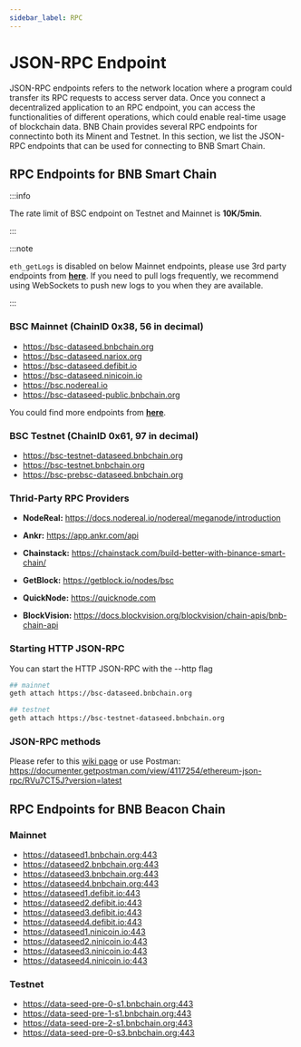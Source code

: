 ```yaml
---
sidebar_label: RPC
---
```


# JSON-RPC Endpoint

JSON-RPC endpoints refers to the network location where a program could transfer its RPC requests to access server data. Once you connect a decentralized application to an RPC endpoint, you can access the functionalities of different operations, which could enable real-time usage of blockchain data. BNB Chain provides several RPC endpoints for connectinto both its Minent and Testnet. In this section, we list the JSON-RPC endpoints that can be used for connecting to BNB Smart Chain.

## RPC Endpoints for BNB Smart Chain 

:::info

The rate limit of BSC endpoint on Testnet and Mainnet is **10K/5min**.

:::

:::note

`eth_getLogs` is disabled on below Mainnet endpoints, please use 3rd party endpoints from **[here](https://chainlist.org/chain/56)**.
If you need to pull logs frequently, we recommend using WebSockets to push new logs to you when they are available.

:::

### BSC Mainnet (ChainID 0x38, 56 in decimal)

* https://bsc-dataseed.bnbchain.org
* https://bsc-dataseed.nariox.org
* https://bsc-dataseed.defibit.io
* https://bsc-dataseed.ninicoin.io
* https://bsc.nodereal.io
* https://bsc-dataseed-public.bnbchain.org

You could find more endpoints from **[here](https://chainlist.org/chain/56)**.

### BSC Testnet (ChainID 0x61, 97 in decimal)

* https://bsc-testnet-dataseed.bnbchain.org
* https://bsc-testnet.bnbchain.org
* https://bsc-prebsc-dataseed.bnbchain.org

### Thrid-Party RPC Providers

<!--* [Moralis](https://moralis.io/): <https://moralis.io/speedy-nodes/>-->

* **NodeReal:** <https://docs.nodereal.io/nodereal/meganode/introduction>

* **Ankr:** <https://app.ankr.com/api>

* **Chainstack:** <https://chainstack.com/build-better-with-binance-smart-chain/>

* **GetBlock:** <https://getblock.io/nodes/bsc>

* **QuickNode:** <https://quicknode.com>
  
* **BlockVision:** <https://docs.blockvision.org/blockvision/chain-apis/bnb-chain-api>

### Starting HTTP JSON-RPC

You can start the HTTP JSON-RPC with the --http flag
```bash
## mainnet
geth attach https://bsc-dataseed.bnbchain.org

## testnet
geth attach https://bsc-testnet-dataseed.bnbchain.org
```

### JSON-RPC methods

Please refer to this [wiki page](https://github.com/ethereum/wiki/wiki/JSON-RPC) or use Postman: <https://documenter.getpostman.com/view/4117254/ethereum-json-rpc/RVu7CT5J?version=latest>

## RPC Endpoints for BNB Beacon Chain

### Mainnet

* https://dataseed1.bnbchain.org:443
* https://dataseed2.bnbchain.org:443
* https://dataseed3.bnbchain.org:443
* https://dataseed4.bnbchain.org:443
* https://dataseed1.defibit.io:443
* https://dataseed2.defibit.io:443
* https://dataseed3.defibit.io:443
* https://dataseed4.defibit.io:443
* https://dataseed1.ninicoin.io:443
* https://dataseed2.ninicoin.io:443
* https://dataseed3.ninicoin.io:443
* https://dataseed4.ninicoin.io:443

### Testnet

*  https://data-seed-pre-0-s1.bnbchain.org:443
*  https://data-seed-pre-1-s1.bnbchain.org:443
*  https://data-seed-pre-2-s1.bnbchain.org:443
*  https://data-seed-pre-0-s3.bnbchain.org:443
